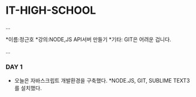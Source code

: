 # IT-HIGH-SCHOOL

...

*이름:정근호
*강의:NODE,JS API서버 만들기
*기타: GIT은 어려운 겁니다.


...

### DAY 1
* 오늘은 자바스크립트 개발환경을 구축했다.
*NODE.JS, GIT, SUBLIME TEXT3 를 설치했다.
